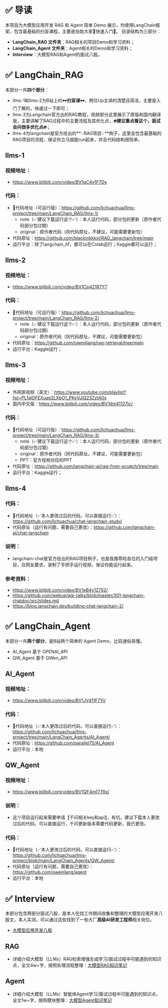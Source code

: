 # ✅ 导读

本项目为大模型应用开发 RAG 和 Agent 简单 Demo 展示，均使用LangChain框架，包含最基础的扫盲课程，主要是协助大家🧐快速入门🧐。
目录结构为三部分：
- **LangChain_RAG 文件夹**：RAG相关的项目Demo和学习资料；
- **LangChain_Agent 文件夹**：Agent相关的Demo和学习资料；
- **Interview**：大模型RAG和Agent的面试八股。

# ✅ LangChain_RAG

本部分一共**四个部分**：
- llms-1和llms-2为B站上的🕶️**扫盲课**🕶️，两位Up主讲的清楚且简洁，主要是入门了解的，快速过一下即可；
- llms-3为Langchain官方出的RAG教程，视频部分这里展示了原版和国内翻译版，主要讲解了RAG过程中的主要流程及其优化点，**🔥建议重点看这个，面试会问很多优化点🔥**；
- llms-4为langchain是官方给出的**💡RAG项目💡**例子，这里会包含最基础的RAG项目的流程，保证你立马就能run起来，并且代码结构很简单。

## llms-1
### 视频地址：
- https://www.bilibili.com/video/BV1qC4y1F7Dy
### 代码：
- 🌹代码地址（可运行版）：https://github.com/lichuachua/llms-project/tree/main/LangChain_RAG/llms-1/
  - note（✅建议下载运行这个✅）：本人运行代码，部分包的更新（原作者代码部分包过期）
  - original：原作者代码（同代码原址，不建议，可能需要更新包）
- 代码原址：https://github.com/blackinkkkxi/RAG_langchain/tree/main   
- 运行平台：除了langchain_hf，都可以在Colab运行；Kaggle都可以运行；  
## llms-2
### 视频地址：
- https://www.bilibili.com/video/BV1Cp421R7Y7
### 代码：
- 🌹代码地址（可运行版）：https://github.com/lichuachua/llms-project/tree/main/LangChain_RAG/llms-2/
  - note（✅建议下载运行这个✅）：本人运行代码，部分包的更新（原作者代码部分包过期）
  - original：原作者代码（同代码原址，不建议，可能需要更新包）
- 代码原址：https://github.com/owenliang/rag-retrieval/tree/main  
- 运行平台：Kaggle运行；  
## llms-3
### 视频地址：
- 外网原视频（英文）：https://www.youtube.com/playlist?list=PLfaIDFEXuae2LXbO1_PKyVJiQ23ZztA0x
- 国内中文版：https://www.bilibili.com/video/BV1dm41127jc/
### 代码：
- 🌹代码地址（可运行版）：https://github.com/lichuachua/llms-project/tree/main/LangChain_RAG/llms-3/
  - note（✅建议下载运行这个✅）：本人运行代码，部分包的更新（原作者代码部分包过期）
  - original：原作者代码（同代码原址，不建议，可能需要更新包）
  - PPT：官方视频对应的PPT
- 代码原址：https://github.com/langchain-ai/rag-from-scratch/tree/main  
- 运行平台：Kaggle运行；  
## llms-4
### 代码：
- 🌹代码地址（✅本人更改过后的代码，可以直接运行✅）：https://github.com/lichuachua/chat-langchain-study/
- 代码原址（运行有问题，需要自己更改）：https://github.com/langchain-ai/chat-langchain
### 说明：
- langchain-chat是官方给出的RAG项目例子，也是我推荐给各位的入门级项目，应网友要求，录制了手把手运行视频，保证你能运行起来。
### 参考资料：
- https://www.bilibili.com/video/BV1eB4y1Z752/
- https://github.com/webup/agi-talks/blob/master/301-langchain-chatdoc/src/slides.md
- https://blog.langchain.dev/building-chat-langchain-2/
            

# ✅ LangChain_Agent

本部分一共**两个部分**，是B站两个简单的 Agent Demo，比较通俗易懂。
- AI_Agent 基于 OPENAI_API
- QW_Agent 基于 QWen_API


## AI_Agent
### 视频地址：
- https://www.bilibili.com/video/BV1JV411F7Yj/
### 代码：
- 🌹代码地址（✅本人更改过后的代码，可以直接运行✅）：https://github.com/lichuachua/llms-project/tree/main/LangChain_Agents/AI_Agent/
- 代码原址：https://github.com/parallel75/AI_Agent  
- 运行平台：本地

## QW_Agent
### 视频地址：
- https://www.bilibili.com/video/BV1QF4m177Rx/
### 说明：
- 这个项目运行起来需要申请【千问相关key和api】，有坑，建议下载本人更改过后的代码，可以直接运行，千问更新版本需要代码更新，我已更改。
### 代码：
- 🌹代码地址（✅本人更改过后的代码，可以直接运行✅）：https://github.com/lichuachua/llms-project/blob/main/LangChain_Agents/QW_Agent/
- 代码原址（运行有问题，需要自己更改）：https://github.com/owenliang/agent
- 运行平台：本地

# ✅ Interview
本部分包含两部分面试八股，是本人在找工作期间收集和整理的大模型应用开发八股文，本人实测，可以通过这些找到了一些大厂**高级AI研发工程师**相关岗位。
- [大模型应用开发八股](https://mp.weixin.qq.com/mp/appmsgalbum?__biz=Mzk1NzgzMjY3OQ==&action=getalbum&album_id=3987723560113356813&scene=126&uin=&key=&devicetype=iMac+MacBookPro18%2C3+OSX+OSX+15.4.1+build(24E263)&version=13080a10&lang=zh_CN&nettype=WIFI&ascene=78&fontScale=100)
## RAG
- 详细介绍大模型（LLMs）RAG检索增强生成学习/面试过程中可能遇到的知识点，全文4w+字，按照处理流程整理：[大模型RAG知识笔记](https://mp.weixin.qq.com/s/zmUTGAMoljXSmnoo_cBQig)
## Agent
- 详细介绍大模型（LLMs）智能体Agent学习/面试过程中可能遇到的知识点，全文1w+字，按照模块整理：[大模型Agent知识笔记](https://mp.weixin.qq.com/s/TSioLS_RhrX57YEnY3mkag)
